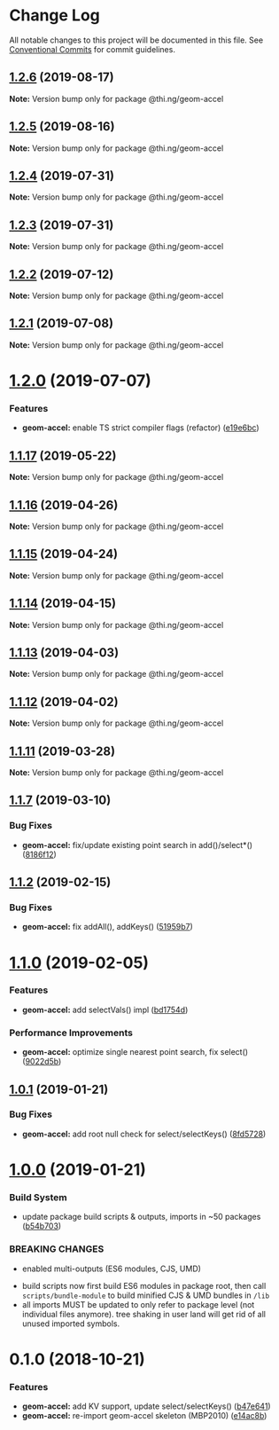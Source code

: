 # Change Log

All notable changes to this project will be documented in this file.
See [Conventional Commits](https://conventionalcommits.org) for commit guidelines.

## [1.2.6](https://github.com/thi-ng/umbrella/compare/@thi.ng/geom-accel@1.2.5...@thi.ng/geom-accel@1.2.6) (2019-08-17)

**Note:** Version bump only for package @thi.ng/geom-accel





## [1.2.5](https://github.com/thi-ng/umbrella/compare/@thi.ng/geom-accel@1.2.4...@thi.ng/geom-accel@1.2.5) (2019-08-16)

**Note:** Version bump only for package @thi.ng/geom-accel





## [1.2.4](https://github.com/thi-ng/umbrella/compare/@thi.ng/geom-accel@1.2.3...@thi.ng/geom-accel@1.2.4) (2019-07-31)

**Note:** Version bump only for package @thi.ng/geom-accel





## [1.2.3](https://github.com/thi-ng/umbrella/compare/@thi.ng/geom-accel@1.2.2...@thi.ng/geom-accel@1.2.3) (2019-07-31)

**Note:** Version bump only for package @thi.ng/geom-accel





## [1.2.2](https://github.com/thi-ng/umbrella/compare/@thi.ng/geom-accel@1.2.1...@thi.ng/geom-accel@1.2.2) (2019-07-12)

**Note:** Version bump only for package @thi.ng/geom-accel





## [1.2.1](https://github.com/thi-ng/umbrella/compare/@thi.ng/geom-accel@1.2.0...@thi.ng/geom-accel@1.2.1) (2019-07-08)

**Note:** Version bump only for package @thi.ng/geom-accel





# [1.2.0](https://github.com/thi-ng/umbrella/compare/@thi.ng/geom-accel@1.1.17...@thi.ng/geom-accel@1.2.0) (2019-07-07)


### Features

* **geom-accel:** enable TS strict compiler flags (refactor) ([e19e6bc](https://github.com/thi-ng/umbrella/commit/e19e6bc))





## [1.1.17](https://github.com/thi-ng/umbrella/compare/@thi.ng/geom-accel@1.1.16...@thi.ng/geom-accel@1.1.17) (2019-05-22)

**Note:** Version bump only for package @thi.ng/geom-accel





## [1.1.16](https://github.com/thi-ng/umbrella/compare/@thi.ng/geom-accel@1.1.15...@thi.ng/geom-accel@1.1.16) (2019-04-26)

**Note:** Version bump only for package @thi.ng/geom-accel





## [1.1.15](https://github.com/thi-ng/umbrella/compare/@thi.ng/geom-accel@1.1.14...@thi.ng/geom-accel@1.1.15) (2019-04-24)

**Note:** Version bump only for package @thi.ng/geom-accel





## [1.1.14](https://github.com/thi-ng/umbrella/compare/@thi.ng/geom-accel@1.1.13...@thi.ng/geom-accel@1.1.14) (2019-04-15)

**Note:** Version bump only for package @thi.ng/geom-accel





## [1.1.13](https://github.com/thi-ng/umbrella/compare/@thi.ng/geom-accel@1.1.12...@thi.ng/geom-accel@1.1.13) (2019-04-03)

**Note:** Version bump only for package @thi.ng/geom-accel





## [1.1.12](https://github.com/thi-ng/umbrella/compare/@thi.ng/geom-accel@1.1.11...@thi.ng/geom-accel@1.1.12) (2019-04-02)

**Note:** Version bump only for package @thi.ng/geom-accel





## [1.1.11](https://github.com/thi-ng/umbrella/compare/@thi.ng/geom-accel@1.1.10...@thi.ng/geom-accel@1.1.11) (2019-03-28)

**Note:** Version bump only for package @thi.ng/geom-accel







## [1.1.7](https://github.com/thi-ng/umbrella/compare/@thi.ng/geom-accel@1.1.6...@thi.ng/geom-accel@1.1.7) (2019-03-10)


### Bug Fixes

* **geom-accel:** fix/update existing point search in add()/select*() ([8186f12](https://github.com/thi-ng/umbrella/commit/8186f12))



## [1.1.2](https://github.com/thi-ng/umbrella/compare/@thi.ng/geom-accel@1.1.1...@thi.ng/geom-accel@1.1.2) (2019-02-15)


### Bug Fixes

* **geom-accel:** fix addAll(), addKeys() ([51959b7](https://github.com/thi-ng/umbrella/commit/51959b7))



# [1.1.0](https://github.com/thi-ng/umbrella/compare/@thi.ng/geom-accel@1.0.2...@thi.ng/geom-accel@1.1.0) (2019-02-05)


### Features

* **geom-accel:** add selectVals() impl ([bd1754d](https://github.com/thi-ng/umbrella/commit/bd1754d))


### Performance Improvements

* **geom-accel:** optimize single nearest point search, fix select() ([9022d5b](https://github.com/thi-ng/umbrella/commit/9022d5b))



## [1.0.1](https://github.com/thi-ng/umbrella/compare/@thi.ng/geom-accel@1.0.0...@thi.ng/geom-accel@1.0.1) (2019-01-21)


### Bug Fixes

* **geom-accel:** add root null check for select/selectKeys() ([8fd5728](https://github.com/thi-ng/umbrella/commit/8fd5728))



# [1.0.0](https://github.com/thi-ng/umbrella/compare/@thi.ng/geom-accel@0.1.11...@thi.ng/geom-accel@1.0.0) (2019-01-21)


### Build System

* update package build scripts & outputs, imports in ~50 packages ([b54b703](https://github.com/thi-ng/umbrella/commit/b54b703))


### BREAKING CHANGES

* enabled multi-outputs (ES6 modules, CJS, UMD)

- build scripts now first build ES6 modules in package root, then call
  `scripts/bundle-module` to build minified CJS & UMD bundles in `/lib`
- all imports MUST be updated to only refer to package level
  (not individual files anymore). tree shaking in user land will get rid of
  all unused imported symbols.


# 0.1.0 (2018-10-21)


### Features

* **geom-accel:** add KV support, update select/selectKeys() ([b47e641](https://github.com/thi-ng/umbrella/commit/b47e641))
* **geom-accel:** re-import geom-accel skeleton (MBP2010) ([e14ac8b](https://github.com/thi-ng/umbrella/commit/e14ac8b))
